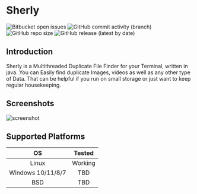 # Sherly 

![Bitbucket open issues](https://img.shields.io/bitbucket/issues/bly-codes/Sherly?style=for-the-badge) ![GitHub commit activity (branch)](https://img.shields.io/github/commit-activity/m/bly-codes/Sherly?style=for-the-badge) ![GitHub repo size](https://img.shields.io/github/repo-size/bly-codes/Sherly?style=for-the-badge) ![GitHub release (latest by date)](https://img.shields.io/github/v/release/bly-codes/Sherly?style=for-the-badge)

## Introduction
Sherly is a Multithreaded Duplicate File Finder for your Terminal, written in java. You can Easily find duplicate Images, videos as well as any other type of Data. That can be helpful if you run on small storage or just want to keep regular housekeeping.

## Screenshots
![screenshot](https://github.com/bly-codes/Sherly/blob/master/Images/screenshot?raw=true)

## Supported Platforms

| OS                | Tested    |
| :----:            |:----:     |
| Linux             | Working   |
| Windows 10/11/8/7 | TBD       |
| BSD               | TBD       |
